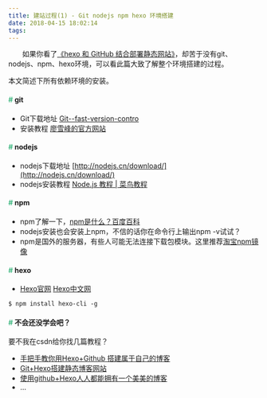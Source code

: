 ```yaml
---
title: 建站过程(1) - Git nodejs npm hexo 环境搭建
date: 2018-04-15 18:02:14
tags:
---
```


　　如果你看了[《hexo 和 GitHub 结合部署静态网站》](http://127.0.0.1:4000/2018/04/15/%E5%BB%BA%E7%AB%99%E8%BF%87%E7%A8%8B-2-hexo-%E5%92%8C-GitHub-%E7%BB%93%E5%90%88%E9%83%A8%E7%BD%B2%E9%9D%99%E6%80%81%E7%BD%91%E7%AB%99/)，却苦于没有git、nodejs、npm、hexo环境，可以看此篇大致了解整个环境搭建的过程。

<!--more-->

<div class="tip">
本文简述下所有依赖环境的安装。
</div>

#### <font color="#42B983">#</font> git

- Git下载地址 [Git--fast-version-contro](https://git-scm.com/downloads)
- 安装教程 [廖雪峰的官方网站](https://www.liaoxuefeng.com/wiki/0013739516305929606dd18361248578c67b8067c8c017b000/00137396287703354d8c6c01c904c7d9ff056ae23da865a000)

#### <font color="#42B983">#</font> nodejs

- nodejs下载地址 [http://nodejs.cn/download/](http://nodejs.cn/download/)
- nodejs安装教程 [Node.js 教程 | 菜鸟教程](http://www.runoob.com/nodejs/nodejs-install-setup.html)

#### <font color="#42B983">#</font> npm

- npm了解一下，[npm是什么？百度百科](https://baike.baidu.com/item/NPM/5515374?fr=aladdin)
- nodejs安装也会安装上npm，不信的话你在命令行上输出npm -v试试？
- npm是国外的服务器，有些人可能无法连接下载包模块。这里推荐[淘宝npm镜像](http://npm.taobao.org/)

#### <font color="#42B983">#</font> hexo

- [Hexo官网](https://hexo.io/) [Hexo中文网](https://hexo.io/zh-cn/)

```
$ npm install hexo-cli -g
```

#### <font color="#42B983">#</font> 不会还没学会吧？

要不我在csdn给你找几篇教程？

- [手把手教你用Hexo+Github 搭建属于自己的博客](https://blog.csdn.net/gdutxiaoxu/article/details/53576018)
- [Git+Hexo搭建静态博客网站](https://blog.csdn.net/u011771755/article/details/48027307)
- [使用github+Hexo人人都能拥有一个美美的博客](https://blog.csdn.net/working_harder/article/details/52437783)
- ...